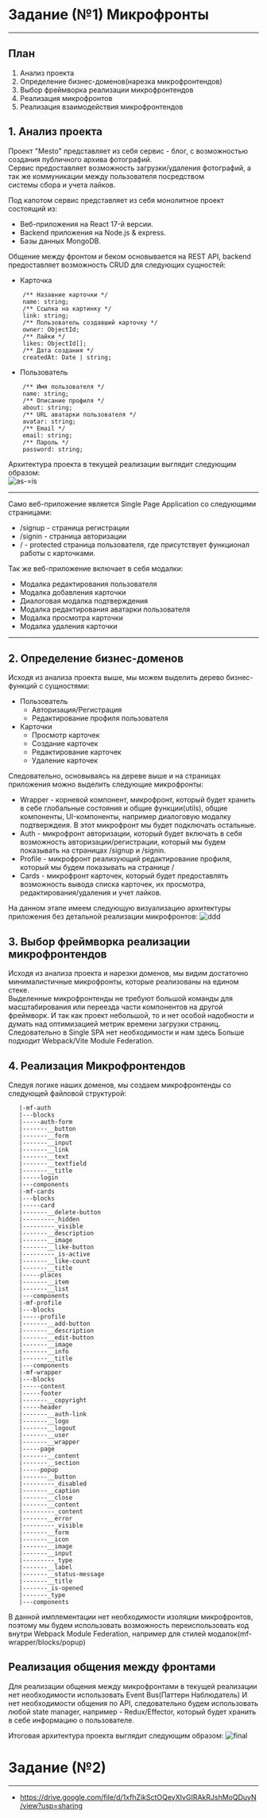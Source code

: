 # Задание (№1) Микрофронты
******
## План
1. Анализ проекта
2. Определение бизнес-доменов(нарезка микрофронтендов)
3. Выбор фреймворка реализации микрофронтендов
4. Реализация микрофронтов
5. Реализация взаимодействия микрофронтендов

## 1. Анализ проекта
Проект "Mesto" представляет из себя сервис - блог, с возможностью создания публичного архива фотографий. <br/>
Сервис предоставляет возможность загрузки/удаления фотографий, а так же коммуникации между пользователя посредством </br>
системы сбора и учета лайков.</br>

Под капотом сервис представляет из себя монолитное проект состоящий из:
* Веб-приложения на React 17-й версии.
* Backend приложения на Node.js & express.
* Базы данных MongoDB.

Общение между фронтом и беком основывается на REST API, backend предоставляет возможность CRUD для следующих сущностей:<br/>

* Карточка
```
    /** Назавние карточки */  
    name: string;
    /** Ссылка на картинку */
    link: string;
    /** Пользователь создавший карточку */
    owner: ObjectId;
    /** Лайки */
    likes: ObjectId[];
    /** Дата создания */
    createdAt: Date | string;
```
* Пользователь
```
    /** Имя пользователя */
    name: string;
    /** Описание профиля */
    about: string;
    /** URL аватарки пользователя */
    avatar: string;
    /** Email */
    email: string;
    /** Пароль */
    password: string;
```

Архитектура проекта в текущей реализации выглядит следующим образом: <br/>
![as-=is](./public/as-is.png "any")
***
Само веб-приложение является Single Page Application со следующими страницами:
* /signup - страница регистрации
* /signin - страница авторизации
* / - protected страница пользователя, где присутствует функционал работы с карточками.

Так же веб-приложение включает в себя модалки:
* Модалка редактирования пользователя
* Модалка добавления карточки
* Диалоговая модалка подтверждения
* Модалка редактирования аватарки пользователя
* Модалка просмотра карточки
* Модалка удаления карточки

***
## 2. Определение бизнес-доменов
Исходя из анализа проекта выше, мы можем выделить дерево бизнес-функций с сущностями:<br/>
* Пользователь
  * Авторизация/Регистрация
  * Редактирование профиля пользователя
* Карточки
    * Просмотр карточек
    * Создание карточек
    * Редактирование карточек
    * Удаление карточек
  
Следовательно, основываясь на дереве выше и на страницах приложения можно выделить следующие микрофронты:
* Wrapper - корневой компонент, микрофронт, который будет хранить в себе глобальные состояния
и общие функции(utils), общие компоненты, UI-компоненты, например диалоговую модалку подтверждеия.
В этот микрофронт мы будет подключать остальные.
*  Auth - микрофронт авторизации, который будет включать в себя возможность авторизации/регистрации, который мы будем показывать на страницах
/signup и /signin.
* Profile - микрофронт реализующий редактирование профиля, который мы будем показывать на странице /
* Cards - микрофронт карточек, который будет предоставлять возможность вывода списка карточек, их просмотра, редактирования/удаления и учет лайков.

На данном этапе имеем следующую визуализацию архитектуры приложения без детальной реализации микрофронтов:
![ddd](./public/ddd.png "any")

## 3. Выбор фреймворка реализации микрофронтендов
Исходя из анализа проекта и нарезки доменов, мы видим достаточно минималистичные микрофронты, которые реализованы на едином стеке.<br/>
Выделенные микрофронтенды не требуют большой команды для масштабирования или переезда части компонентов на другой фреймворк. И так как проект небольшой, то
и нет особой надобности и думать над оптимизацией метрик времени загрузки страниц. Следовательно в Single SPA нет необходимости и нам здесь
Больше подходит Webpack/Vite Module Federation.

## 4. Реализация Микрофронтендов
Следуя логике наших доменов, мы создаем микрофронтенды со следующей файловой структурой:
```
   |-mf-auth
   |---blocks
   |-----auth-form
   |-------__button
   |-------__form
   |-------__input
   |-------__link
   |-------__text
   |-------__textfield
   |-------__title
   |-----login
   |---components
   |-mf-cards
   |---blocks
   |-----card
   |-------__delete-button
   |---------_hidden
   |---------_visible
   |-------__description
   |-------__image
   |-------__like-button
   |---------_is-active
   |-------__like-count
   |-------__title
   |-----places
   |-------__item
   |-------__list
   |---components
   |-mf-profile
   |---blocks
   |-----profile
   |-------__add-button
   |-------__description
   |-------__edit-button
   |-------__image
   |-------__info
   |-------__title
   |---components
   |-mf-wrapper
   |---blocks
   |-----content
   |-----footer
   |-------__copyright
   |-----header
   |-------__auth-link
   |-------__logo
   |-------__logout
   |-------__user
   |-------__wrapper
   |-----page
   |-------__content
   |-------__section
   |-----popup
   |-------__button
   |---------_disabled
   |-------__caption
   |-------__close
   |-------__content
   |---------_content
   |-------__error
   |---------_visible
   |-------__form
   |-------__icon
   |-------__image
   |-------__input
   |---------_type
   |-------__label
   |-------__status-message
   |-------__title
   |-------_is-opened
   |-------_type
   |---components
```
В данной имплементации нет необходимости изоляции микрофронтов, поэтому мы будем использовать возможность переиспользовать код
внутри Webpack Module Federation, например для стилей модалок(mf-wrapper/blocks/popup)

## Реализация общения между фронтами
Для реализации общения между микрофронтами в текущей реализации нет необходимости использовать Event Bus(Паттерн Наблюдатель)
И нет необходимости общения по API, следовательно будем использовать любой state manager, например - Redux/Effector,
который будет хранить в себе информацию о пользователе.

Итоговая архитектура проекта выглядит следующим образом:
![final](./public/final.png "any")

# Задание (№2)
***
* https://drive.google.com/file/d/1xfhZikSctOQeyXIvGIRAkRJshMoQDuyN/view?usp=sharing
 